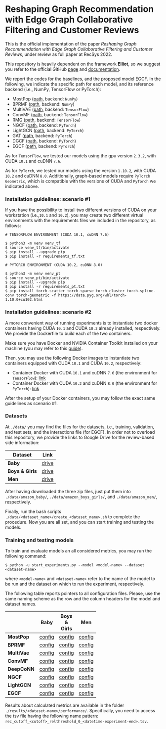 # Reshaping Graph Recommendation with Edge Graph Collaborative Filtering and Customer Reviews

This is the official implementation of the paper _Reshaping Graph Recommendation with Edge Graph Collaborative Filtering and Customer Reviews_, under review as full paper at RecSys 2022.

This repository is heavily dependent on the framework **Elliot**, so we suggest you refer to the official GitHub [page](https://github.com/sisinflab/elliot) and [documentation](https://elliot.readthedocs.io/en/latest/).

We report the codes for the baselines, and the proposed model EGCF. In the following, we indicate the specific path for each model, and its reference backend (i.e., NumPy, TensorFlow or PyTorch):

- MostPop ([path](https://anonymous.4open.science/r/Edge-Graph-Collaborative-Filtering-D0D3/elliot/recommender/unpersonalized/most_popular/most_popular.py), backend: `NumPy`)
- BPRMF ([path](https://anonymous.4open.science/r/Edge-Graph-Collaborative-Filtering-D0D3/elliot/recommender/latent_factor_models/BPRMF/BPRMF.py), backend: `NumPy`)
- MultiVAE ([path](https://anonymous.4open.science/r/Edge-Graph-Collaborative-Filtering-D0D3/elliot/recommender/autoencoders/vae/multi_vae.py), backend: `TensorFlow`)
- ConvMF ([path](https://anonymous.4open.science/r/Edge-Graph-Collaborative-Filtering-D0D3/external/models/convmf/ConvMF.py), backend: `TensorFlow`)
- RMG ([path](https://anonymous.4open.science/r/Edge-Graph-Collaborative-Filtering-D0D3/external/models/rmg/RMG.py), backend: `TensorFlow`)
- NGCF ([path](https://anonymous.4open.science/r/Edge-Graph-Collaborative-Filtering-D0D3/external/models/ngcf/NGCF.py), backend: `PyTorch`)
- LightGCN ([path](https://anonymous.4open.science/r/Edge-Graph-Collaborative-Filtering-D0D3/external/models/lightgcn/LightGCN.py), backend: `PyTorch`)
- GAT ([path](https://anonymous.4open.science/r/Edge-Graph-Collaborative-Filtering-D0D3/external/models/gat/GAT.py), backend: `PyTorch`)
- DGCF ([path](https://anonymous.4open.science/r/Edge-Graph-Collaborative-Filtering-D0D3/external/models/dgcf/DGCF.py), backend: `PyTorch`)
- EGCF ([path](https://anonymous.4open.science/r/Edge-Graph-Collaborative-Filtering-D0D3/external/models/egcf/EGCF.py), backend: `PyTorch`)

As for `TensorFlow`, we tested our models using the gpu version `2.3.2`, with CUDA `10.1` and cuDNN `7.6`. 

As for `PyTorch`, we tested our models using the version `1.10.2`, with CUDA `10.2` and cuDNN `8.0`. Additionally, graph-based models require `PyTorch Geometric`, which is compatible with the versions of CUDA and `PyTorch` we indicated above.

### Installation guidelines: scenario #1
If you have the possibility to install two different versions of CUDA on your workstation (i.e.,`10.1` and `10.2`), you may create two different virtual environments with the requirements files we included in the repository, as follows:

```
# TENSORFLOW ENVIRONMENT (CUDA 10.1, cuDNN 7.6)

$ python3 -m venv venv_tf
$ source venv_tf/bin/activate
$ pip install --upgrade pip
$ pip install -r requirements_tf.txt
```

```
# PYTORCH ENVIRONMENT (CUDA 10.2, cuDNN 8.0)

$ python3 -m venv venv_pt
$ source venv_pt/bin/activate
$ pip install --upgrade pip
$ pip install -r requirements_pt.txt
$ pip install torch-scatter torch-sparse torch-cluster torch-spline-conv torch-geometric -f https://data.pyg.org/whl/torch-1.10.0+cu102.html
```

### Installation guidelines: scenario #2
A more convenient way of running experiments is to instantiate two docker containers having CUDA `10.1` and CUDA `10.2` already installed, respectively. We provide the Dockerfile to build each of the two containers.

Make sure you have Docker and NVIDIA Container Toolkit installed on your machine (you may refer to this [guide](https://docs.nvidia.com/datacenter/cloud-native/container-toolkit/install-guide.html#installing-on-ubuntu-and-debian)).

Then, you may use the following Docker images to instantiate two containers equipped with CUDA `10.1` and CUDA `10.2`, respectively:

- Container Docker with CUDA `10.1` and cuDNN `7.6` (the environment for `TensorFlow`): [link](https://hub.docker.com/layers/nvidia/cuda/10.1-cudnn7-devel-ubuntu18.04/images/sha256-c38db79d18f576fa84b041638b2d560cd7d450791279a5cdfc044fb5708e431b?context=explore)
- Container Docker with CUDA `10.2` and cuDNN `8.0` (the environment for `PyTorch`): [link](https://hub.docker.com/layers/nvidia/cuda/10.2-cudnn8-devel-ubuntu18.04/images/sha256-3d1aefa978b106e8cbe50743bba8c4ddadacf13fe3165dd67a35e4d904f3aabe?context=explore)

After the setup of your Docker containers, you may follow the exact same guidelines as scenario #1.
### Datasets
At `./data/` you may find the files for the datasets, i.e., training, validation, and test sets, and the interactions file (for EGCF). In order not to overload this repository, we provide the links to Google Drive for the review-based side information:

| Dataset           | Link                                                                                        |
|-------------------|---------------------------------------------------------------------------------------------|
| **Baby**          | [drive](https://drive.google.com/file/d/1XKU7ZglJVvKimLPklexbTgiqrqU6WLnv/view?usp=sharing) |
| **Boys \& Girls** | [drive](https://drive.google.com/file/d/1X_2Sfqba7_3iSYYTeEYlCC12sQpcPdAD/view?usp=sharing) |
| **Men**           | [drive](https://drive.google.com/file/d/1bk8uHWBVOGkUmQjCzMEXX6BKa4UDtIW-/view?usp=sharing) |

After having downloaded the three zip files, just put them into `./data/amazon_baby/`, `./data/amazon_boys_girls/`, and `./data/amazon_men/`, respectively. 

Finally, run the bash scripts `./data/<dataset_name>/create_<dataset_name>.sh` to complete the procedure. Now you are all set, and you can start training and testing the models.

### Training and testing models
To train and evaluate models an all considered metrics, you may run the following command:

```
$ python -u start_experiments.py --model <model-name> --dataset <dataset-name>
```

where `<model-name>` and `<dataset-name>` refer to the name of the model to be run and the dataset on which to run the experiment, respectively.

The following table reports pointers to all configuration files. Please, use the same naming scheme as the row and the column headers for the model and dataset names.

|              |                                                            Baby                                                             |                                                       Boys<br/>&<br/>Girls                                                        |                                                            Men                                                             |
|--------------|:---------------------------------------------------------------------------------------------------------------------------:|:---------------------------------------------------------------------------------------------------------------------------------:|:--------------------------------------------------------------------------------------------------------------------------:|
| **MostPop**  | [config](https://github.com/sisinflab/Edge-Graph-Collaborative-Filtering/blob/master/config_files/mostpop/amazon_baby.yml)  | [config](https://github.com/sisinflab/Edge-Graph-Collaborative-Filtering/blob/master/config_files/mostpop/amazon_boys_girls.yml)  | [config](https://github.com/sisinflab/Edge-Graph-Collaborative-Filtering/blob/master/config_files/mostpop/amazon_men.yml)  |
| **BPRMF**    |  [config](https://github.com/sisinflab/Edge-Graph-Collaborative-Filtering/blob/master/config_files/bprmf/amazon_baby.yml)   |  [config](https://github.com/sisinflab/Edge-Graph-Collaborative-Filtering/blob/master/config_files/bprmf/amazon_boys_girls.yml)   |  [config](https://github.com/sisinflab/Edge-Graph-Collaborative-Filtering/blob/master/config_files/bprmf/amazon_men.yml)   |
| **MultiVae** | [config](https://github.com/sisinflab/Edge-Graph-Collaborative-Filtering/blob/master/config_files/multivae/amazon_baby.yml) | [config](https://github.com/sisinflab/Edge-Graph-Collaborative-Filtering/blob/master/config_files/multivae/amazon_boys_girls.yml) | [config](https://github.com/sisinflab/Edge-Graph-Collaborative-Filtering/blob/master/config_files/multivae/amazon_men.yml) |
| **ConvMF**   |  [config](https://github.com/sisinflab/Edge-Graph-Collaborative-Filtering/blob/master/config_files/convmf/amazon_baby.yml)  |  [config](https://github.com/sisinflab/Edge-Graph-Collaborative-Filtering/blob/master/config_files/convmf/amazon_boys_girls.yml)  |  [config](https://github.com/sisinflab/Edge-Graph-Collaborative-Filtering/blob/master/config_files/convmf/amazon_men.yml)  |
| **DeepCoNN** | [config](https://github.com/sisinflab/Edge-Graph-Collaborative-Filtering/blob/master/config_files/deepconn/amazon_baby.yml) | [config](https://github.com/sisinflab/Edge-Graph-Collaborative-Filtering/blob/master/config_files/deepconn/amazon_boys_girls.yml) | [config](https://github.com/sisinflab/Edge-Graph-Collaborative-Filtering/blob/master/config_files/deepconn/amazon_men.yml) |
| **NGCF**     |   [config](https://github.com/sisinflab/Edge-Graph-Collaborative-Filtering/blob/master/config_files/ngcf/amazon_baby.yml)   |   [config](https://github.com/sisinflab/Edge-Graph-Collaborative-Filtering/blob/master/config_files/ngcf/amazon_boys_girls.yml)   |   [config](https://github.com/sisinflab/Edge-Graph-Collaborative-Filtering/blob/master/config_files/ngcf/amazon_men.yml)   |
| **LightGCN** | [config](https://github.com/sisinflab/Edge-Graph-Collaborative-Filtering/blob/master/config_files/lightgcn/amazon_baby.yml) | [config](https://github.com/sisinflab/Edge-Graph-Collaborative-Filtering/blob/master/config_files/lightgcn/amazon_boys_girls.yml) | [config](https://github.com/sisinflab/Edge-Graph-Collaborative-Filtering/blob/master/config_files/lightgcn/amazon_men.yml) |
| **EGCF**     |   [config](https://github.com/sisinflab/Edge-Graph-Collaborative-Filtering/blob/master/config_files/egcf/amazon_baby.yml)   |   [config](https://github.com/sisinflab/Edge-Graph-Collaborative-Filtering/blob/master/config_files/egcf/amazon_boys_girls.yml)   |   [config](https://github.com/sisinflab/Edge-Graph-Collaborative-Filtering/blob/master/config_files/egcf/amazon_men.yml)   |

Results about calculated metrics are available in the folder `./results/<dataset-name>/performance/`. Specifically, you need to access the tsv file having the following name pattern: `rec_cutoff_<cutoff>_relthreshold_0_<datetime-experiment-end>.tsv`.
